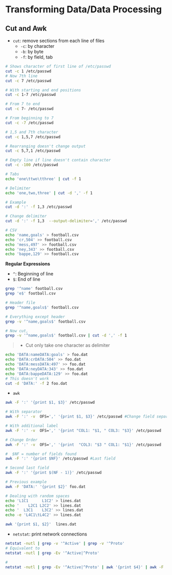 # Transforming Data/Data Processing

## Cut and Awk

* `cut`: remove sections from each line of files
  * `-c`: by character
  * `-b`: by byte 
  * `-f`: by field, tab

```bash
# Shows character of first line of /etc/passwd
cut -c 1 /etc/passwd
# Now 7th line
cut -c 7 /etc/passwd

# With starting and end positions
cut -c 1-7 /etc/passwd

# From 7 to end
cut -c 7- /etc/passwd

# From beginning to 7
cut -c -7 /etc/passwd 

# 1,5 and 7th character
cut -c 1,5,7 /etc/passwd

# Rearranging doesn't change output
cut -c 5,7,1 /etc/passwd

# Empty line if line doesn't contain character
cut -c -100 /etc/passwd

# Tabs
echo 'one\ttwo\tthree' | cut -f 1

# Delimiter
echo 'one,two,three' | cut -d ',' -f 1

# Example
cut -d ':' -f 1,3 /etc/passwd

# Change delimiter
cut -d ':' -f 1,3  --output-delimiter=',' /etc/passwd

# CSV
echo 'name,goals' > football.csv
echo 'cr,504' >> football.csv
echo 'mess,497' >> football.csv
echo 'ney,343' >> football.csv
echo 'bappe,129' >> football.csv
```

**Regular Expressions**
* `^`: Beginning of line
* `$`: End of line

```bash
grep '^name' football.csv
grep 'e$' football.csv

# Header file
grep '^name,goals$' football.csv

# Everything except header
grep -v '^name,goals$' football.csv

# Now cut,
grep -v '^name,goals$' football.csv | cut -d ',' -f 1
```

> * Cut only take one character as delimiter

```bash
echo 'DATA:nameDATA:goals' > foo.dat
echo 'DATA:crDATA:504' >> foo.dat
echo 'DATA:messDATA:497' >> foo.dat
echo 'DATA:neyDATA:343' >> foo.dat
echo 'DATA:bappeDATA:129' >> foo.dat
# This doesn't work
cut -d 'DATA:' -f 2 foo.dat
```

* `awk`

```bash
awk -F ':' '{print $1, $3}' /etc/passwd

# With separator
awk -F ':' -v  OFS=',' '{print $1, $3}' /etc/passwd #Change field separator to ','

# With additional label
awk -F ':' -v  OFS=',' '{print "COL1: "$1, " COL3: "$3}' /etc/passwd

# Change Order
awk -F ':' -v  OFS=',' '{print  "COL3: "$3 " COL1: "$1}' /etc/passwd

#  $NF = number of fields found
awk -F ':' '{print $NF}' /etc/passwd #Last field

# Second last field 
awk -F ':' '{print $(NF - 1)}' /etc/passwd

# Previous example
awk -F 'DATA:' '{print $2}' foo.dat 

# Dealing with random spaces
echo 'L1C1      L1C2' > lines.dat
echo '    L2C1 L2C2' >> lines.dat
echo '  L3C1    L3C2' >> lines.dat
echo -e 'L4C1\tL4C2' >> lines.dat

awk '{print $1, $2}'  lines.dat
```

* `netstat`: print network connections

```bash
netstat -nutl | grep -v '^Active' | grep -v '^Proto'
# Equivalent to 
netstat -nutl | grep -Ev '^Active|^Proto'

# 
netstat -nutl | grep -Ev '^Active|^Proto' | awk '{print $4}' | awk -F ':' '{print $NF}'
```